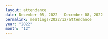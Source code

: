 ```yaml
---
layout: attendance
date: December 05, 2022 - December 08, 2022
permalink: meetings/2022/12/attendance
year: "2022"
month: "12"
---
```


